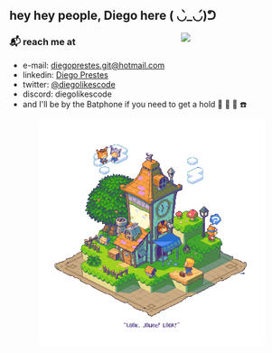 ## hey hey people, Diego here ( ◡̀_◡́)ᕤ

<img align='right' src='./git_assets/cool-animation.gif' width='200'>

### :mailbox_with_mail: reach me at

* e-mail: diegoprestes.git@hotmail.com
* linkedin: [Diego Prestes](https://www.linkedin.com/in/diegolikescode/)
* twitter: [@diegolikescode](https://twitter.com/diegolikescode)
* discord: diegolikescode
* and I'll be by the Batphone if you need to get a hold :movie_camera: :vhs: 🦇 ☎️
<p align='center'>
  <img align='' src="git_assets/nice-house.gif">
<p>
